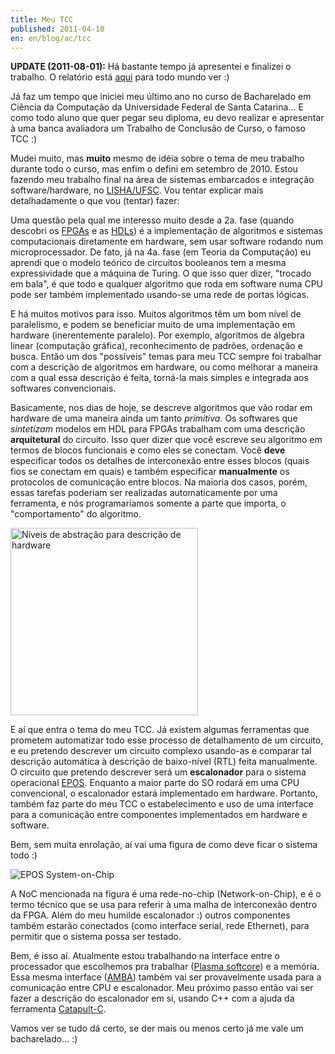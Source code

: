 ```yaml
---
title: Meu TCC
published: 2011-04-10
en: en/blog/ac/tcc
---
```


**UPDATE (2011-08-01):** Há bastante tempo já apresentei e finalizei o trabalho.
O relatório está [aqui](http://constantijn.alvb.in/graduacao/tcc.pdf) para todo mundo ver :)

Já faz um tempo que iniciei meu último ano no curso de Bacharelado em Ciência da Computação da Universidade Federal de Santa Catarina...
E como todo aluno que quer pegar seu diploma, eu devo realizar e apresentar à uma banca avaliadora um Trabalho de Conclusão de Curso, o famoso TCC :)

Mudei muito, mas **muito** mesmo de idéia sobre o tema de meu trabalho durante todo o curso, mas enfim o defini em setembro de 2010.
Estou fazendo meu trabalho final na área de sistemas embarcados e integração software/hardware, no [LISHA/UFSC][1].
Vou tentar explicar mais detalhadamente o que vou (tentar) fazer:

<!--more-->

Uma questão pela qual me interesso muito desde a 2a. fase (quando descobri os [FPGAs][2] e as [HDLs][3])
é a implementação de algoritmos e sistemas computacionais diretamente em hardware, sem usar software rodando num microprocessador.
De fato, já na 4a. fase (em Teoria da Computação)
eu aprendi que o modelo teórico de circuitos booleanos tem a mesma expressividade que a máquina de Turing.
O que isso quer dizer, "trocado em bala",
é que todo e qualquer algoritmo que roda em software numa CPU pode ser também implementado usando-se uma rede de portas lógicas.

E há muitos motivos para isso.
Muitos algoritmos têm um bom nível de paralelismo, e podem se beneficiar muito de uma implementação em hardware (inerentemente paralelo).
Por exemplo, algoritmos de álgebra linear (computação gráfica), reconhecimento de padrões, ordenação e busca.
Então um dos "possíveis" temas para meu TCC sempre foi trabalhar com a descrição de algoritmos em hardware,
ou como melhorar a maneira com a qual essa descrição é feita, torná-la mais simples e integrada aos softwares convencionais.

Basicamente, nos dias de hoje, se descreve algoritmos que vão rodar em hardware de uma maneira ainda um tanto _primitiva_.
Os softwares que _sintetizam_ modelos em HDL para FPGAs trabalham com uma descrição **arquitetural** do circuito.
Isso quer dizer que você escreve seu algoritmo em termos de blocos funcionais e como eles se conectam.
Você **deve** especificar todos os detalhes de interconexão entre esses blocos (quais fios se conectam em quais)
e também especificar **manualmente** os protocolos de comunicação entre blocos.
Na maioria dos casos, porém, essas tarefas poderiam ser realizadas automaticamente por uma ferramenta,
e nós programaríamos somente a parte que importa, o "comportamento" do algoritmo.

<div id="imgdiv-layers"><style type="text/css" scoped> #imgdiv-layers img { width:300px };</style>

 ![Níveis de abstração para descrição de hardware](/files/imgs/2011-04_abstraction_stack.png)

</div>

E aí que entra o tema do meu TCC.
Já existem algumas ferramentas que prometem automatizar todo esse processo de detalhamento de um circuito,
e eu pretendo descrever um circuito complexo usando-as e comparar tal descrição automática à descrição de baixo-nível (RTL) feita manualmente.
O circuito que pretendo descrever será um **escalonador** para o sistema operacional [EPOS][4].
Enquanto a maior parte do SO rodará em uma CPU convencional, o escalonador estará implementado em hardware.
Portanto, também faz parte do meu TCC o estabelecimento e uso de uma interface para a comunicação entre componentes implementados em hardware e software.

Bem, sem muita enrolação, aí vai uma figura de como deve ficar o sistema todo :)

![EPOS System-on-Chip](/files/imgs/2011-04_epos_soc.png)

A NoC mencionada na figura é uma rede-no-chip (Network-on-Chip), e é o termo técnico que se usa para referir à uma malha de interconexão dentro da FPGA.
Além do meu humilde escalonador :) outros componentes também estarão conectados (como interface serial, rede Ethernet),
para permitir que o sistema possa ser testado.

Bem, é isso aí.
Atualmente estou trabalhando na interface entre o processador que escolhemos pra trabalhar ([Plasma softcore][5]) e a memória.
Essa mesma interface ([AMBA][6]) também vai ser provavelmente usada para a comunicação entre CPU e escalonador.
Meu próximo passo então vai ser fazer a descrição do escalonador em si, usando C++ com a ajuda da ferramenta [Catapult-C][7].

Vamos ver se tudo dá certo, se der mais ou menos certo já me vale um bacharelado... :)

[1]: <http://www.lisha.ufsc.br/>
[2]: <http://en.wikipedia.org/wiki/Fpga>
[3]: <http://en.wikipedia.org/wiki/Hardware_description_language>
[4]: <http://epos.lisha.ufsc.br/>
[5]: <http://opencores.org/project,plasma>
[6]: <http://en.wikipedia.org/wiki/Advanced_Microcontroller_Bus_Architecture>
[7]: <http://www.mentor.com/esl/catapult/overview>
